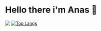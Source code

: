# Hello there i'm Anas 👋

<img align="left" src="https://github-readme-stats.vercel.app/api?username=Sudoeranas&show_icons=true&theme=radical"/>[![Top Langs](https://github-readme-stats.vercel.app/api/top-langs/?username=Sudoeranas&layout=compact)](https://github.com/anuraghazra/github-readme-stats)
